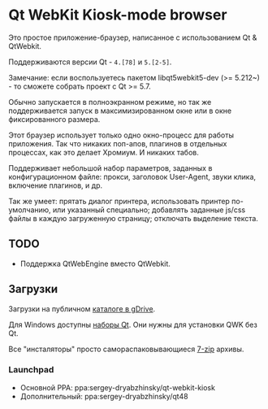 Qt WebKit Kiosk-mode browser
===============

Это простое приложение-браузер, написанное с использованием Qt &amp; QtWebkit.

Поддерживаются версии Qt - `4.[78]` и `5.[2-5]`.

Замечание: если воспользуетесь пакетом libqt5webkit5-dev (>= 5.212~) - то сможете собрать проект с Qt >= 5.7.

Обычно запускается в полноэкранном режиме, но так же поддерживается запуск
 в максимизированном окне или в окне фиксированного размера.

Этот браузер использует только одно окно-процесс для работы приложения.
 Так что никаких поп-апов, плагинов в отдельных процессах, как это делает Хромиум. И никаких табов.

Поддерживает небольшой набор параметров, заданных в конфигурационном файле:
 прокси, заголовок User-Agent, звуки клика, включение плагинов, и др.

Так же умеет: прятать диалог принтера, использовать принтер по-умолчанию, или указанный специально;
 добавлять заданные js/css файлы в каждую загруженную страницу; отключать выделение текста.

## TODO

- Поддержка QtWebEngine вместо QtWebkit.

## Загрузки

Загрузки на публичном [каталоге в gDrive](https://drive.google.com/folderview?id=0B6CU04AyADvoV19PMlhJSVA2TDQ&usp=sharing).

Для Windows доступны [наборы Qt](https://drive.google.com/folderview?id=0B6CU04AyADvoXzUxdW5KeEt5cW8&usp=sharing). Они нужны для установки QWK без Qt.

Все "инсталяторы" просто самораспаковывающиеся [7-zip](https://7-zip.org) архивы.

### Launchpad

- Основной PPA: ppa:sergey-dryabzhinsky/qt-webkit-kiosk
- Дополнительный: ppa:sergey-dryabzhinsky/qt48
